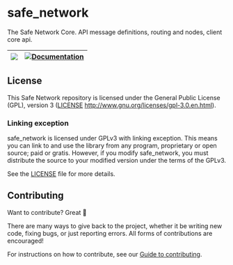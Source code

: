 # safe_network

The Safe Network Core. API message definitions, routing and nodes, client core api.

| [![](https://img.shields.io/crates/v/sn_client)](https://crates.io/crates/sn_client) | [![Documentation](https://docs.rs/sn_client/badge.svg)](https://docs.rs/sn_client) |
|:----------:|:----------:|

## License

This Safe Network repository is licensed under the General Public License (GPL), version 3 ([LICENSE](LICENSE) http://www.gnu.org/licenses/gpl-3.0.en.html).

### Linking exception

safe_network is licensed under GPLv3 with linking exception. This means you can link to and use the library from any program, proprietary or open source; paid or gratis. However, if you modify safe_network, you must distribute the source to your modified version under the terms of the GPLv3.

See the [LICENSE](LICENSE) file for more details.

## Contributing

Want to contribute? Great :tada:

There are many ways to give back to the project, whether it be writing new code, fixing bugs, or just reporting errors. All forms of contributions are encouraged!

For instructions on how to contribute, see our [Guide to contributing](https://github.com/maidsafe/QA/blob/master/CONTRIBUTING.md).
